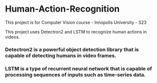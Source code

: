 # Human-Action-Recognition
This project is for Computer Vision course - Innopolis University - S23

This project uses Detectron2 and LSTM to recognize human actions in videos. 
### Detectron2 is a powerful object detection library that is capable of detecting humans in video frames. 
### LSTM is a type of recurrent neural network that is capable of processing sequences of inputs such as time-series data.















